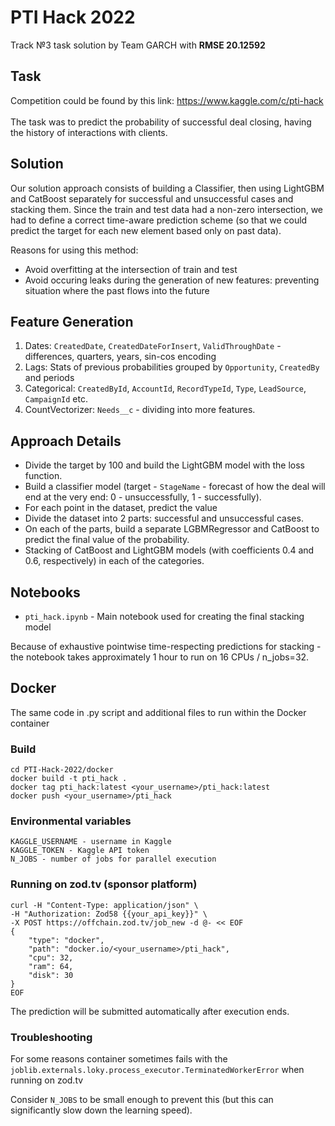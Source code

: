 # PTI Hack 2022
Track №3 task solution by Team GARCH with **RMSE 20.12592**

## Task
Competition could be found by this link: https://www.kaggle.com/c/pti-hack <br />
<br />
The task was to predict the probability of successful deal closing, having the history of interactions with clients.

## Solution

Our solution approach consists of building a Classifier, then using LightGBM and CatBoost separately for successful and unsuccessful cases and stacking them. Since the train and test data had a non-zero intersection, we had to define a correct time-aware prediction scheme (so that we could predict the target for each new element based only on past data). 

[](./image/pti-hack.png)

Reasons for using this method:
 * Avoid overfitting at the intersection of train and test
 * Avoid occuring leaks during the generation of new features: preventing situation where the past flows into the future

##  Feature Generation
1) Dates: `CreatedDate`, `CreatedDateForInsert`, `ValidThroughDate` - differences, quarters, years, sin-cos encoding
2) Lags: Stats of previous probabilities grouped by `Opportunity`, `CreatedBy` and periods
3) Categorical: `CreatedById`, `AccountId`, `RecordTypeId`, `Type`, `LeadSource`, `CampaignId` etc.
4) CountVectorizer: `Needs__c` - dividing into more features.

## Approach Details

 * Divide the target by 100 and build the LightGBM model with the loss function. <br />
 * Build a classifier model (target - `StageName` - forecast of how the deal will end at the very end: 0 - unsuccessfully, 1 - successfully). <br />
 * For each point in the dataset, predict the value <br />
 * Divide the dataset into 2 parts: successful and unsuccessful cases.   <br />
 * On each of the parts, build a separate LGBMRegressor and CatBoost to predict the final value of the probability.<br />
 * Stacking of CatBoost and LightGBM models (with coefficients 0.4 and 0.6, respectively) in each of the categories.<br />

## Notebooks
- `pti_hack.ipynb` - Main notebook used for creating the final stacking model

Because of exhaustive pointwise time-respecting predictions for stacking - the notebook takes approximately 1 hour to run on 16 CPUs / n_jobs=32.

## Docker
The same code in .py script and additional files to run within the Docker container

### Build
```
cd PTI-Hack-2022/docker
docker build -t pti_hack .
docker tag pti_hack:latest <your_username>/pti_hack:latest
docker push <your_username>/pti_hack
```

### Environmental variables
```
KAGGLE_USERNAME - username in Kaggle
KAGGLE_TOKEN - Kaggle API token
N_JOBS - number of jobs for parallel execution
```

### Running on zod.tv (sponsor platform)
```
curl -H "Content-Type: application/json" \
-H "Authorization: Zod58 {{your_api_key}}" \
-X POST https://offchain.zod.tv/job_new -d @- << EOF
{
    "type": "docker",
    "path": "docker.io/<your_username>/pti_hack",
    "cpu": 32,
    "ram": 64,
    "disk": 30
}
EOF
```

The prediction will be submitted automatically after execution ends.

### Troubleshooting
For some reasons container sometimes fails with the `joblib.externals.loky.process_executor.TerminatedWorkerError` when running on zod.tv

Consider `N_JOBS` to be small enough to prevent this (but this can significantly slow down the learning speed).
